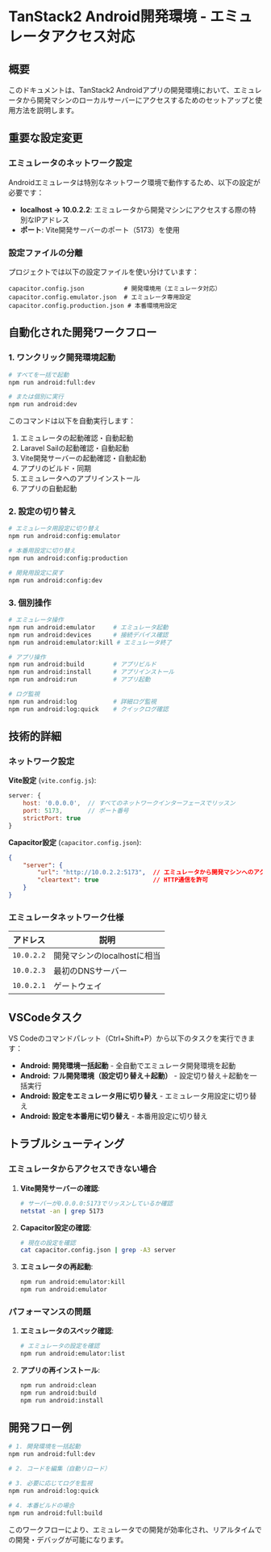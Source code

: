 # TanStack2 Android開発環境 - エミュレータアクセス対応

## 概要

このドキュメントは、TanStack2 Androidアプリの開発環境において、エミュレータから開発マシンのローカルサーバーにアクセスするためのセットアップと使用方法を説明します。

## 重要な設定変更

### エミュレータのネットワーク設定

Androidエミュレータは特別なネットワーク環境で動作するため、以下の設定が必要です：

- **localhost → 10.0.2.2**: エミュレータから開発マシンにアクセスする際の特別なIPアドレス
- **ポート**: Vite開発サーバーのポート（5173）を使用

### 設定ファイルの分離

プロジェクトでは以下の設定ファイルを使い分けています：

```
capacitor.config.json           # 開発環境用（エミュレータ対応）
capacitor.config.emulator.json  # エミュレータ専用設定
capacitor.config.production.json # 本番環境用設定
```

## 自動化された開発ワークフロー

### 1. ワンクリック開発環境起動

```bash
# すべてを一括で起動
npm run android:full:dev

# または個別に実行
npm run android:dev
```

このコマンドは以下を自動実行します：
1. エミュレータの起動確認・自動起動
2. Laravel Sailの起動確認・自動起動
3. Vite開発サーバーの起動確認・自動起動
4. アプリのビルド・同期
5. エミュレータへのアプリインストール
6. アプリの自動起動

### 2. 設定の切り替え

```bash
# エミュレータ用設定に切り替え
npm run android:config:emulator

# 本番用設定に切り替え
npm run android:config:production

# 開発用設定に戻す
npm run android:config:dev
```

### 3. 個別操作

```bash
# エミュレータ操作
npm run android:emulator     # エミュレータ起動
npm run android:devices      # 接続デバイス確認
npm run android:emulator:kill # エミュレータ終了

# アプリ操作
npm run android:build        # アプリビルド
npm run android:install      # アプリインストール
npm run android:run          # アプリ起動

# ログ監視
npm run android:log          # 詳細ログ監視
npm run android:log:quick    # クイックログ確認
```

## 技術的詳細

### ネットワーク設定

**Vite設定** (`vite.config.js`):
```javascript
server: {
    host: '0.0.0.0',  // すべてのネットワークインターフェースでリッスン
    port: 5173,       // ポート番号
    strictPort: true
}
```

**Capacitor設定** (`capacitor.config.json`):
```json
{
    "server": {
        "url": "http://10.0.2.2:5173",  // エミュレータから開発マシンへのアクセス
        "cleartext": true               // HTTP通信を許可
    }
}
```

### エミュレータネットワーク仕様

| アドレス | 説明 |
|---------|------|
| `10.0.2.2` | 開発マシンのlocalhostに相当 |
| `10.0.2.3` | 最初のDNSサーバー |
| `10.0.2.1` | ゲートウェイ |

## VSCodeタスク

VS Codeのコマンドパレット（Ctrl+Shift+P）から以下のタスクを実行できます：

- **Android: 開発環境一括起動** - 全自動でエミュレータ開発環境を起動
- **Android: フル開発環境（設定切り替え＋起動）** - 設定切り替え＋起動を一括実行
- **Android: 設定をエミュレータ用に切り替え** - エミュレータ用設定に切り替え
- **Android: 設定を本番用に切り替え** - 本番用設定に切り替え

## トラブルシューティング

### エミュレータからアクセスできない場合

1. **Vite開発サーバーの確認**:
   ```bash
   # サーバーが0.0.0.0:5173でリッスンしているか確認
   netstat -an | grep 5173
   ```

2. **Capacitor設定の確認**:
   ```bash
   # 現在の設定を確認
   cat capacitor.config.json | grep -A3 server
   ```

3. **エミュレータの再起動**:
   ```bash
   npm run android:emulator:kill
   npm run android:emulator
   ```

### パフォーマンスの問題

1. **エミュレータのスペック確認**:
   ```bash
   # エミュレータの設定を確認
   npm run android:emulator:list
   ```

2. **アプリの再インストール**:
   ```bash
   npm run android:clean
   npm run android:build
   npm run android:install
   ```

## 開発フロー例

```bash
# 1. 開発環境を一括起動
npm run android:full:dev

# 2. コードを編集（自動リロード）

# 3. 必要に応じてログを監視
npm run android:log:quick

# 4. 本番ビルドの場合
npm run android:full:build
```

このワークフローにより、エミュレータでの開発が効率化され、リアルタイムでの開発・デバッグが可能になります。
